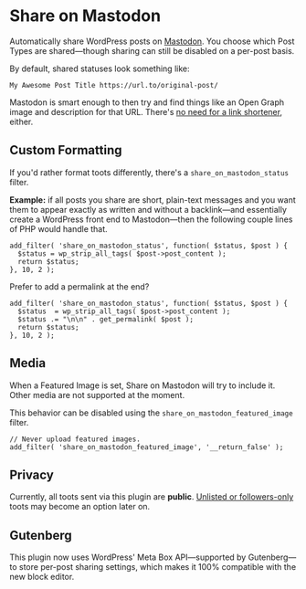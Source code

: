 # Share on Mastodon
Automatically share WordPress posts on [Mastodon](https://joinmastodon.org/). You choose which Post Types are shared—though sharing can still be disabled on a per-post basis.

By default, shared statuses look something like:
```
My Awesome Post Title https://url.to/original-post/
```

Mastodon is smart enough to then try and find things like an Open Graph image and description for that URL. There's [no need for a link shortener](https://docs.joinmastodon.org/api/guidelines/#other-links), either.

## Custom Formatting
If you'd rather format toots differently, there's a `share_on_mastodon_status` filter.

**Example:** if all posts you share are short, plain-text messages and you want them to appear exactly as written and without a backlink—and essentially create a WordPress front end to Mastodon—then the following couple lines of PHP would handle that.
```
add_filter( 'share_on_mastodon_status', function( $status, $post ) {
  $status = wp_strip_all_tags( $post->post_content );
  return $status;
}, 10, 2 );
```
Prefer to add a permalink at the end?
```
add_filter( 'share_on_mastodon_status', function( $status, $post ) {
  $status  = wp_strip_all_tags( $post->post_content );
  $status .= "\n\n" . get_permalink( $post );
  return $status;
}, 10, 2 );
```

## Media
When a Featured Image is set, Share on Mastodon will try to include it. Other media are not supported at the moment.

This behavior can be disabled using the `share_on_mastodon_featured_image` filter.
```
// Never upload featured images.
add_filter( 'share_on_mastodon_featured_image', '__return_false' );
```

## Privacy
Currently, all toots sent via this plugin are **public**. [Unlisted or followers-only](https://docs.joinmastodon.org/usage/privacy/#publishing-levels) toots may become an option later on.

## Gutenberg
This plugin now uses WordPress' Meta Box API—supported by Gutenberg—to store per-post sharing settings, which makes it 100% compatible with the new block editor.
